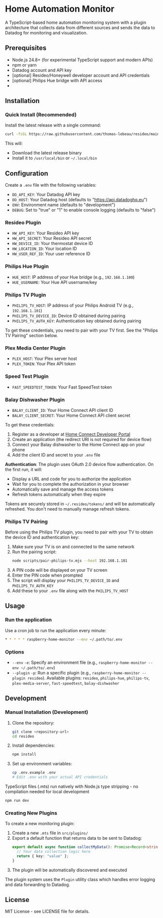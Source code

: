 # Home Automation Monitor

A TypeScript-based home automation monitoring system with a plugin architecture that collects data from different sources and sends the data to Datadog for monitoring and visualization.

## Prerequisites

- Node.js 24.8+ (for experimental TypeScript support and modern APIs)
- npm or yarn
- Datadog account and API key
- [optional] Resideo/Honeywell developer account and API credentials
- [optional] Philips Hue bridge with API access
- 

## Installation

### Quick Install (Recommended)

Install the latest release with a single command:

```bash
curl -fsSL https://raw.githubusercontent.com/thomas-lebeau/resideo/main/scripts/install.sh | bash
```

This will:
- Download the latest release binary
- Install it to `/usr/local/bin` or `~/.local/bin`

## Configuration

Create a `.env` file with the following variables:

- `DD_API_KEY`: Your Datadog API key
- `DD_HOST`: Your Datadog host (defaults to "https://api.datadoghq.eu")
- `ENV`: Environment name (defaults to "development")
- `DEBUG`: Set to "true" or "1" to enable console logging (defaults to "false")

### Resideo Plugin
- `HW_API_KEY`: Your Resideo API key
- `HW_API_SECRET`: Your Resideo API secret
- `HW_DEVICE_ID`: Your thermostat device ID
- `HW_LOCATION_ID`: Your location ID
- `HW_USER_REF_ID`: Your user reference ID

### Philips Hue Plugin
- `HUE_HOST`: IP address of your Hue bridge (e.g., `192.168.1.100`)
- `HUE_USERNAME`: Your Hue API username/key

### Philips TV Plugin
- `PHILIPS_TV_HOST`: IP address of your Philips Android TV (e.g., `192.168.1.101`)
- `PHILIPS_TV_DEVICE_ID`: Device ID obtained during pairing
- `PHILIPS_TV_AUTH_KEY`: Authentication key obtained during pairing

To get these credentials, you need to pair with your TV first. See the "Philips TV Pairing" section below.

### Plex Media Center Plugin
- `PLEX_HOST`: Your Plex server host
- `PLEX_TOKEN`: Your Plex API token

### Speed Test Plugin
- `FAST_SPEEDTEST_TOKEN`: Your Fast SpeedTest token

### Balay Dishwasher Plugin
- `BALAY_CLIENT_ID`: Your Home Connect API client ID
- `BALAY_CLIENT_SECRET`: Your Home Connect API client secret

To get these credentials:
1. Register as a developer at [Home Connect Developer Portal](https://developer.home-connect.com/)
2. Create an application (the redirect URI is not required for device flow)
3. Connect your Balay dishwasher to the Home Connect app on your phone
4. Add the client ID and secret to your `.env` file

**Authentication**: The plugin uses OAuth 2.0 device flow authentication. On the first run, it will:
- Display a URL and code for you to authorize the application
- Wait for you to complete the authorization in your browser
- Automatically save and manage the access tokens
- Refresh tokens automatically when they expire

Tokens are securely stored in `~/.resideo/tokens/` and will be automatically refreshed. You don't need to manually manage refresh tokens.

### Philips TV Pairing

Before using the Philips TV plugin, you need to pair with your TV to obtain the device ID and authentication key:

1. Make sure your TV is on and connected to the same network
2. Run the pairing script:
   ```bash
   node scripts/pair-philips-tv.mjs --host 192.168.1.101
   ```
3. A PIN code will be displayed on your TV screen
4. Enter the PIN code when prompted
5. The script will display your `PHILIPS_TV_DEVICE_ID` and `PHILIPS_TV_AUTH_KEY`
6. Add these to your `.env` file along with the `PHILIPS_TV_HOST`

## Usage

### Run the application

Use a cron job to run the application every minute:
```bash
* * * * * raspberry-home-monitor --env ~/.path/to/.env
```

### Options

- `--env` `-e`: Specify an environment file (e.g., `raspberry-home-monitor --env ~/.path/to/.env`)
- `--plugin` `-p`: Run a specific plugin (e.g., `raspberry-home-monitor --plugin resideo`). Available plugins: `resideo`, `philips-hue`, `philips-tv`, `plex-media-server`, `fast-speedtest`, `balay-dishwasher`


## Development

### Manual Installation (Development)

1. Clone the repository:
   ```bash
   git clone <repository-url>
   cd resideo
   ```

2. Install dependencies:
   ```bash
   npm install
   ```

3. Set up environment variables:
   ```bash
   cp .env.example .env
   # Edit .env with your actual API credentials
   ```

TypeScript files (.mts) run natively with Node.js type stripping - no compilation needed for local development
```bash
npm run dev
```

### Creating New Plugins

To create a new monitoring plugin:

1. Create a new `.mts` file in `src/plugins/`
2. Export a default function that returns data to be sent to Datadog:
   ```typescript
   export default async function collectMyData(): Promise<Record<string, any> | void> {
     // Your data collection logic here
     return { key: "value" };
   }
   ```
3. The plugin will be automatically discovered and executed

The plugin system uses the `Plugin` utility class which handles error logging and data forwarding to Datadog.

## License

MIT License - see LICENSE file for details.
